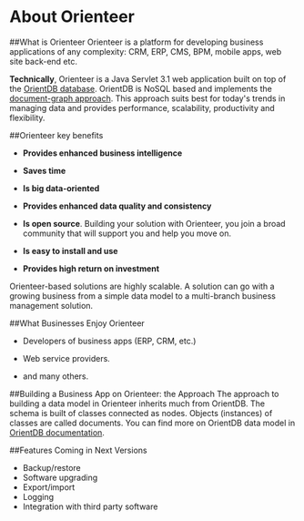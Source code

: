 # About Orienteer

##What is Orienteer
Orienteer is a platform for developing business applications of any complexity: CRM, ERP, CMS, BPM, mobile apps, web site back-end etc. 

**Technically**, Orienteer is a Java Servlet 3.1 web application built on top of the <a href="http://orientdb.com/" target=blank>OrientDB database</a>. OrientDB is NoSQL based and implements the [document-graph approach](http://orientdb.com/docs/last/Tutorial-Introduction-to-the-NoSQL-world.html). This approach suits best for today's trends in managing data and provides performance, scalability, productivity and flexibility.

##Orienteer key benefits

* **Provides enhanced business intelligence**

* **Saves time**

* **Is big data-oriented**

* **Provides enhanced data quality and consistency**

* **Is open source**. Building your solution with Orienteer, you join a broad community that will support you and help you move on.

* **Is easy to install and use**

* **Provides high return on investment**

Orienteer-based solutions are highly scalable. A solution can go with a growing business from a simple data model to a multi-branch business management solution.

##What Businesses Enjoy Orienteer
* Developers of business apps (ERP, CRM, etc.)

* Web service providers.

* and many others.

##Building a Business App on Orienteer: the Approach
The approach to building a data model in Orienteer inherits much from OrientDB. The schema is built of classes connected as nodes. Objects (instances) of classes are called documents. You can find more on OrientDB data model in [OrientDB documentation](http://orientdb.com/docs/last/).

##Features Coming in Next Versions

* Backup/restore
* Software upgrading
* Export/import
* Logging
* Integration with third party software
